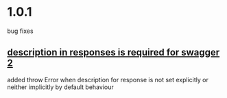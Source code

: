 # 1.0.1

bug fixes

## [description in responses is required for swagger 2](https://github.com/pesoklp13/swagger-express-ts/issues/2)

added throw Error when description for response is not set explicitly or neither implicitly by default behaviour